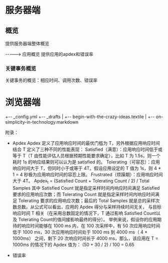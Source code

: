 # 服务器端

## 概览
提供服务器端整体概览

-----> 应用概览
提供应用的apdex和错误率

### 关键事务概览
关键事务的概览：相应时间、调用次数、错误率

### 


# 浏览器端

+-- _config.yml
+-- _drafts
|   +-- begin-with-the-crazy-ideas.textile
|   +-- on-simplicity-in-technology.markdown


附录：
* Apdex
Apdex 定义了应用响应时间的最优门槛为 T，另外根据应用响应时间结合 T 定义了三种不同的性能表现：
Satisfied（满意）：应用响应时间低于或等于 T（T 由性能评估人员根据预期性能要求确定），比如 T 为 1.5s，则一个耗时 1s 的响应结果则可以认为是 satisfied 的。
Tolerating（可容忍）：应用响应时间大于 T，但同时小于或等于 4T。假设应用设定的 T 值为 1s，则 4 * 1 = 4 秒极为应用响应时间的容忍上限。
Frustrated（烦躁期）：应用响应时间大于 4T。
Apdex<sub>t</sub> = (Satisfied Count + Tolerating Count / 2) / Total Samples
其中 Satisfied Count 就是指定采样时间内响应时间满足 Satisfied 要求的应用响应次数；而 Tolerating Count 就是指定采样时间内响应时间满足
Tolerating 要求的应用响应次数；最后的 Total Samples 就是总的采样次数总数。从公式可以看出，应用的 Apdex 得分与采样持续时间无关，
与目标响应时间 T 相关（在采用总数固定的情况下，T 通过影响 Satisfied Count以及 Tolerating Count的值间接影响最终的得分）。
举例来说，假设你的应用期待的响应时间能够在 1000 ms 内，在 100 次采样中，有 50 次应用响应时间低于 1000 ms，30 次应用响应时间处于
 1000 ms 到 4000 ms（ 4 * 1000ms） 之间，剩下 20 次响应时间长于 4000 ms，那么，该应用在 T = 1000ms 的情况下的 Apdex 值为：
(50 + 30 / 2) / 100 = 0.65

* 错误率